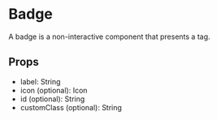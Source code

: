 # Badge

A badge is a non-interactive component that presents a tag.

## Props

- label: String
- icon (optional): Icon
- id (optional): String
- customClass (optional): String